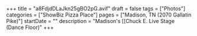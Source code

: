 +++
title = "a8FdjdDLaJkn25gBO2pG.avif"
draft = false
tags = ["Photos"]
categories = ["ShowBiz Pizza Place"]
pages = ["Madison, TN (2070 Gallatin Pike)"]
startDate = ""
description = "Madison's [[Chuck E. Live Stage (Dance Floor)"
+++
